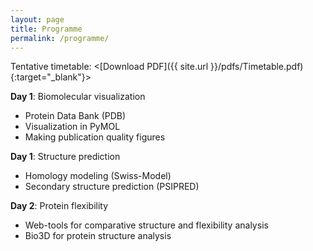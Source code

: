 ```yaml
---
layout: page
title: Programme
permalink: /programme/
---
```


Tentative timetable: <[Download PDF]({{ site.url }}/pdfs/Timetable.pdf){:target="_blank"}>


**Day 1**: Biomolecular visualization

* Protein Data Bank (PDB)
* Visualization in PyMOL
* Making publication quality figures

**Day 1**: Structure prediction

* Homology modeling (Swiss-Model)
* Secondary structure prediction (PSIPRED)

**Day 2**: Protein flexibility

* Web-tools for comparative structure and flexibility analysis
* Bio3D for protein structure analysis

